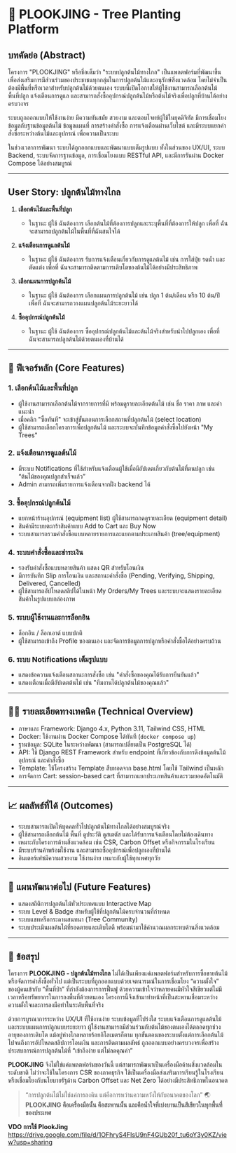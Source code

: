 # 🌳 PLOOKJING - Tree Planting Platform

## บทคัดย่อ (Abstract)

โครงการ "PLOOKJING" หรือชื่อเต็มว่า "ระบบปลูกต้นไม้ทางไกล" เป็นแพลตฟอร์มที่พัฒนาขึ้นเพื่อส่งเสริมการมีส่วนร่วมของประชาชนทุกกลุ่มในการปลูกต้นไม้และอนุรักษ์สิ่งแวดล้อม โดยไม่จำเป็นต้องมีพื้นที่หรือเวลาสำหรับปลูกต้นไม้ด้วยตนเอง ระบบนี้เปิดโอกาสให้ผู้ใช้งานสามารถเลือกต้นไม้ พื้นที่ปลูก แจ้งเตือนการดูแล และสามารถสั่งซื้ออุปกรณ์ปลูกต้นไม้หรือต้นไม้จริงเพื่อปลูกที่บ้านได้อย่างครบวงจร

ระบบถูกออกแบบให้ใช้งานง่าย มีความทันสมัย สวยงาม และตอบโจทย์ผู้ใช้ในยุคดิจิทัล มีการเชื่อมโยงข้อมูลกับฐานข้อมูลต้นไม้ ข้อมูลแผนที่ การสร้างคำสั่งซื้อ การแจ้งเตือนผ่านเว็บไซต์ และมีระบบแยกคำสั่งซื้อระหว่างต้นไม้และอุปกรณ์ เพื่อความเป็นระบบ

ในช่วงเวลาการพัฒนา ระบบได้ถูกออกแบบและพัฒนาแบบเต็มรูปแบบ ทั้งในส่วนของ UX/UI, ระบบ Backend, ระบบจัดการฐานข้อมูล, การเชื่อมโยงแบบ RESTful API, และมีการรันผ่าน Docker Compose ได้อย่างสมบูรณ์

---

## User Story: ปลูกต้นไม้ทางไกล

1. **เลือกต้นไม้และพื้นที่ปลูก**

   * ในฐานะ ผู้ใช้ ฉันต้องการ เลือกต้นไม้ที่ต้องการปลูกและระบุพื้นที่ที่ต้องการให้ปลูก เพื่อที่ ฉันจะสามารถปลูกต้นไม้ในพื้นที่ที่ฉันสนใจได้

2. **แจ้งเตือนการดูแลต้นไม้**

   * ในฐานะ ผู้ใช้ ฉันต้องการ รับการแจ้งเตือนเกี่ยวกับการดูแลต้นไม้ เช่น การใส่ปุ๋ย รดน้ำ และตัดแต่ง เพื่อที่ ฉันจะสามารถติดตามการเติบโตของต้นไม้ได้อย่างมีประสิทธิภาพ

3. **เลือกแผนการปลูกต้นไม้**

   * ในฐานะ ผู้ใช้ ฉันต้องการ เลือกแผนการปลูกต้นไม้ เช่น ปลูก 1 ต้น/เดือน หรือ 10 ต้น/ปี เพื่อที่ ฉันจะสามารถวางแผนปลูกต้นไม้ระยะยาวได้

4. **ซื้ออุปกรณ์ปลูกต้นไม้**

   * ในฐานะ ผู้ใช้ ฉันต้องการ ซื้ออุปกรณ์ปลูกต้นไม้และต้นไม้จริงสำหรับนำไปปลูกเอง เพื่อที่ ฉันจะสามารถปลูกต้นไม้ด้วยตนเองที่บ้านได้

---

## 📌 ฟีเจอร์หลัก (Core Features)

### 1. เลือกต้นไม้และพื้นที่ปลูก

* ผู้ใช้งานสามารถเลือกต้นไม้จากรายการที่มี พร้อมดูรายละเอียดต้นไม้ เช่น ชื่อ ราคา ภาพ และคำแนะนำ
* เมื่อคลิก "ซื้อทันที" จะเข้าสู่ขั้นตอนการเลือกสถานที่ปลูกต้นไม้ (select location)
* ผู้ใช้สามารถเลือกโครงการเพื่อปลูกต้นไม้ และระบบจะบันทึกข้อมูลคำสั่งซื้อไปยังหน้า "My Trees"

### 2. แจ้งเตือนการดูแลต้นไม้

* มีระบบ Notifications ที่ใช้สำหรับแจ้งเตือนผู้ใช้เมื่อมีอัปเดตเกี่ยวกับต้นไม้ที่ตนปลูก เช่น “ต้นไม้ของคุณปลูกสำเร็จแล้ว”
* Admin สามารถเพิ่มรายการแจ้งเตือนจากฝั่ง backend ได้

### 3. ซื้ออุปกรณ์ปลูกต้นไม้

* แยกหน้าร้านอุปกรณ์ (equipment list) ผู้ใช้สามารถกดดูรายละเอียด (equipment detail)
* สินค้ามีระบบตะกร้าสินค้าแบบ Add to Cart และ Buy Now
* ระบบสามารถรวมคำสั่งซื้อแบบหลายรายการและแยกตามประเภทสินค้า (tree/equipment)

### 4. ระบบคำสั่งซื้อและชำระเงิน

* รองรับคำสั่งซื้อแบบหลายสินค้า แสดง QR สำหรับโอนเงิน
* มีการบันทึก Slip การโอนเงิน และสถานะคำสั่งซื้อ (Pending, Verifying, Shipping, Delivered, Cancelled)
* ผู้ใช้สามารถอัปโหลดสลิปได้ในหน้า My Orders/My Trees และระบบจะแสดงรายละเอียดสินค้าในรูปแบบกล่องภาพ

### 5. ระบบผู้ใช้งานและการล็อกอิน

* ล็อกอิน / ล็อกเอาต์ แบบปกติ
* ผู้ใช้สามารถเข้าถึง Profile ของตนเอง และจัดการข้อมูลการปลูกหรือคำสั่งซื้อได้อย่างครบถ้วน

### 6. ระบบ Notifications เต็มรูปแบบ

* แสดงข้อความแจ้งเตือนสถานะการสั่งซื้อ เช่น "คำสั่งซื้อของคุณได้รับการยืนยันแล้ว"
* แสดงเตือนเมื่อมีอัปเดตต้นไม้ เช่น "ทีมงานได้ปลูกต้นไม้ของคุณแล้ว"

---

## 🧑‍💻 รายละเอียดทางเทคนิค (Technical Overview)

* ภาษาและ Framework: Django 4.x, Python 3.11, Tailwind CSS, HTML
* Docker: ใช้งานผ่าน Docker Compose ได้ทันที (`docker compose up`)
* ฐานข้อมูล: SQLite ในระหว่างพัฒนา (สามารถเปลี่ยนเป็น PostgreSQL ได้)
* API: ใช้ Django REST Framework สำหรับ endpoint ที่เกี่ยวข้องกับการดึงข้อมูลต้นไม้ อุปกรณ์ และคำสั่งซื้อ
* Template: ใช้โครงสร้าง Template สืบทอดจาก base.html โดยใช้ Tailwind เป็นหลัก
* การจัดการ Cart: session-based cart ที่สามารถแยกประเภทสินค้าและรวมยอดอัตโนมัติ

---

## 📈 ผลลัพธ์ที่ได้ (Outcomes)

* ระบบสามารถเปิดให้บุคคลทั่วไปปลูกต้นไม้ทางไกลได้อย่างสมบูรณ์จริง
* ผู้ใช้สามารถเลือกต้นไม้ พื้นที่ ดูประวัติ ดูสเตตัส และได้รับการแจ้งเตือนโดยไม่ต้องเดินทาง
* เหมาะกับโครงการด้านสิ่งแวดล้อม เช่น CSR, Carbon Offset หรือกิจกรรมในโรงเรียน
* มีระบบร้านค้าพร้อมใช้งาน และสามารถซื้ออุปกรณ์เพื่อปลูกเองที่บ้านได้
* อินเตอร์เฟซมีความสวยงาม ใช้งานง่าย เหมาะกับผู้ใช้ทุกเพศทุกวัย

---

## 🔮 แผนพัฒนาต่อไป (Future Features)

* แสดงสถิติการปลูกต้นไม้ทั่วประเทศแบบ Interactive Map
* ระบบ Level & Badge สำหรับผู้ใช้ที่ปลูกต้นไม้ครบจำนวนที่กำหนด
* ระบบแชทหรือกระดานสนทนา (Tree Community)
* ระบบประเมินผลต้นไม้ที่รอดตายและเติบโตดี พร้อมนำมาใช้คำนวณผลกระทบด้านสิ่งแวดล้อม

---

## 📝 ข้อสรุป

โครงการ **PLOOKJING - ปลูกต้นไม้ทางไกล** ไม่ได้เป็นเพียงแค่แพลตฟอร์มสำหรับการซื้อขายต้นไม้หรือจัดการคำสั่งซื้อทั่วไป แต่เป็นระบบที่ถูกออกแบบด้วยเจตนารมณ์ในการเชื่อมโยง “ความตั้งใจ” ของผู้คนเข้ากับ “พื้นที่ป่า” ที่กำลังต้องการการฟื้นฟู ด้วยความเข้าใจว่าหลายคนมีหัวใจสีเขียวแต่ไม่มีเวลาหรือทรัพยากรในการลงพื้นที่ด้วยตนเอง โครงการนี้จึงเข้ามาทำหน้าที่เป็นสะพานเชื่อมระหว่างความตั้งใจและการลงมือทำในระดับพื้นที่จริง

ด้วยการบูรณาการระหว่าง UX/UI ที่ใช้งานง่าย ระบบข้อมูลที่โปร่งใส ระบบแจ้งเตือนการดูแลต้นไม้ และระบบแผนการปลูกแบบระยะยาว ผู้ใช้งานสามารถมีส่วนร่วมกับต้นไม้ของตนเองได้ตลอดทุกช่วงอายุของการเติบโต แม้อยู่ห่างไกลหลายร้อยกิโลเมตรก็ตาม ทุกขั้นตอนของระบบตั้งแต่การเลือกต้นไม้ไปจนถึงการอัปโหลดสลิปการโอนเงิน และการติดตามผลลัพธ์ ถูกออกแบบอย่างครบวงจรเพื่อสร้างประสบการณ์การปลูกต้นไม้ที่ “เข้าถึงง่าย แต่ไม่ลดคุณค่า”

**PLOOKJING** จึงไม่ใช่แค่แพลตฟอร์มของวันนี้ แต่สามารถพัฒนาเป็นเครื่องมือด้านสิ่งแวดล้อมในระดับชาติ ไม่ว่าจะใช้ในโครงการ CSR ของภาคธุรกิจ ใช้เป็นเครื่องมือส่งเสริมการเรียนรู้ในโรงเรียน หรือเชื่อมโยงกับนโยบายรัฐด้าน Carbon Offset และ Net Zero ได้อย่างมีประสิทธิภาพในอนาคต

> “การปลูกต้นไม้ไม่ใช่แค่การลงดิน แต่คือการหว่านความหวังให้กับอนาคตของโลก” 🌏
> **PLOOKJING คือเครื่องมือนั้น คือสะพานนั้น และคือน้ำใจที่เบ่งบานเป็นสีเขียวในทุกพื้นที่ของประเทศ**

**VDO การใช้ PlookJing** https://drive.google.com/file/d/1OFhryS4FIsU9nF4GUb20f_tu6oY3y0KZ/view?usp=sharing
